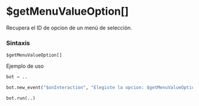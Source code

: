# $getMenuValueOption[]


Recupera el ID de opcion de un menú de selección.

### Sintaxis
```
$getMenuValueOption[]
```


Ejemplo de uso
```python
bot = ..

bot.new_event("$onInteraction", "Elegiste la opcion: $getMenuValueOption[]")

bot.run(..)
```